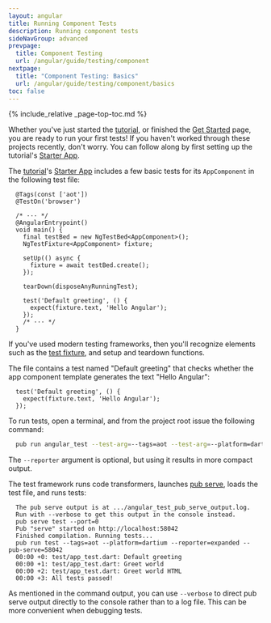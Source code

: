 ```yaml
---
layout: angular
title: Running Component Tests
description: Running component tests
sideNavGroup: advanced
prevpage:
  title: Component Testing
  url: /angular/guide/testing/component
nextpage:
  title: "Component Testing: Basics"
  url: /angular/guide/testing/component/basics
toc: false
---
```

<?code-excerpt path-base="examples/ng/doc"?>

{% include_relative _page-top-toc.md %}

Whether you've just started the [tutorial](/angular/tutorial), or
finished the [Get Started](/guides/get-started) page,
you are ready to run your first tests!
If you haven't worked through these projects recently, don't worry.
You can follow along by first setting up the
tutorial's [Starter App](/angular/tutorial/toh-pt0).

The [tutorial](/angular/tutorial)'s [Starter App](/angular/tutorial/toh-pt0)
includes a few basic tests for its `AppComponent` in the following test file:

<?code-excerpt "toh-0/test/app_test.dart (excerpt)" region="initial" title?>
```
  @Tags(const ['aot'])
  @TestOn('browser')

  /* ··· */
  @AngularEntrypoint()
  void main() {
    final testBed = new NgTestBed<AppComponent>();
    NgTestFixture<AppComponent> fixture;

    setUp(() async {
      fixture = await testBed.create();
    });

    tearDown(disposeAnyRunningTest);

    test('Default greeting', () {
      expect(fixture.text, 'Hello Angular');
    });
    /* ··· */
  }
```

If you've used modern testing frameworks, then you'll recognize
elements such as the [test fixture][], and setup and teardown functions.

The file contains a test named "Default greeting" that checks whether
the app component template generates the text "Hello Angular":

<?code-excerpt "toh-0/test/app_test.dart (default test)"?>
```
  test('Default greeting', () {
    expect(fixture.text, 'Hello Angular');
  });
```

To run tests, open a terminal, and from the project root issue the following
command:

<?code-excerpt class="code-shell"?>
```sh
  pub run angular_test --test-arg=--tags=aot --test-arg=--platform=dartium  --test-arg=--reporter=expanded
```

The `--reporter` argument is optional, but using it results in more compact output.

The test framework runs code transformers, launches [pub serve][], loads
the test file, and runs tests:

<?code-excerpt class="code-shell"?>
```nocode
  The pub serve output is at .../angular_test_pub_serve_output.log.
  Run with --verbose to get this output in the console instead.
  pub serve test --port=0
  Pub "serve" started on http://localhost:58042
  Finished compilation. Running tests...
  pub run test --tags=aot --platform=dartium --reporter=expanded --pub-serve=58042
  00:00 +0: test/app_test.dart: Default greeting
  00:00 +1: test/app_test.dart: Greet world
  00:00 +2: test/app_test.dart: Greet world HTML
  00:00 +3: All tests passed!
```

As mentioned in the command output, you can use `--verbose` to direct pub serve output
directly to the console rather than to a log file. This can be more convenient when
debugging tests.

[pub serve]: /angular/guide/setup#running-the-app
[test fixture]: https://github.com/junit-team/junit4/wiki/test-fixtures
